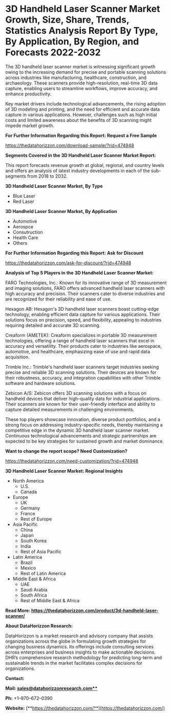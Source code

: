 ﻿# **3D Handheld Laser Scanner Market Growth, Size, Share, Trends, Statistics Analysis Report By Type, By Application, By Region, and Forecasts 2022-2032**

The 3D handheld laser scanner market is witnessing significant growth owing to the increasing demand for precise and portable scanning solutions across industries like manufacturing, healthcare, construction, and archaeology. These scanners provide high-resolution, real-time 3D data capture, enabling users to streamline workflows, improve accuracy, and enhance productivity.

Key market drivers include technological advancements, the rising adoption of 3D modeling and printing, and the need for efficient and accurate data capture in various applications. However, challenges such as high initial costs and limited awareness about the benefits of 3D scanning might impede market growth.

**For Further Information Regarding this Report: Request a Free Sample**

<https://thedatahorizzon.com/download-sample/?rid=474948>

**Segments Covered in the 3D Handheld Laser Scanner Market Report:**

This report forecasts revenue growth at global, regional, and country levels and offers an analysis of latest industry developments in each of the sub-segments from 2018 to 2032.

**3D Handheld Laser Scanner Market, By Type**

- Blue Laser
- Red Laser

**3D Handheld Laser Scanner Market, By Application**

- Automotive
- Aerospce
- Consutruction
- Health Care
- Others

**For Further Information Regarding this Report: Ask for Discount**

<https://thedatahorizzon.com/ask-for-discount/?rid=474948>

**Analysis of Top 5 Players in the 3D Handheld Laser Scanner Market:**

FARO Technologies, Inc.: Known for its innovative range of 3D measurement and imaging solutions, FARO offers advanced handheld laser scanners with high accuracy and precision. Their scanners cater to diverse industries and are recognized for their reliability and ease of use.

Hexagon AB: Hexagon's 3D handheld laser scanners boast cutting-edge technology, enabling efficient data capture for various applications. Their solutions focus on precision, speed, and flexibility, appealing to industries requiring detailed and accurate 3D scanning.

Creaform (AMETEK): Creaform specializes in portable 3D measurement technologies, offering a range of handheld laser scanners that excel in accuracy and versatility. Their products cater to industries like aerospace, automotive, and healthcare, emphasizing ease of use and rapid data acquisition.

Trimble Inc.: Trimble's handheld laser scanners target industries seeking precise and reliable 3D scanning solutions. Their devices are known for their robustness, accuracy, and integration capabilities with other Trimble software and hardware solutions.

Zebicon A/S: Zebicon offers 3D scanning solutions with a focus on handheld devices that deliver high-quality data for industrial applications. Their scanners are known for their user-friendly interface and ability to capture detailed measurements in challenging environments.

These top players showcase innovation, diverse product portfolios, and a strong focus on addressing industry-specific needs, thereby maintaining a competitive edge in the dynamic 3D handheld laser scanner market. Continuous technological advancements and strategic partnerships are expected to be key strategies for sustained growth and market dominance.

**Want to change the report scope? Need Customization?**

<https://thedatahorizzon.com/need-customization/?rid=474948>

**3D Handheld Laser Scanner Market: Regional Insights**

- North America
  - U.S.
  - Canada
- Europe
  - UK
  - Germany
  - France
  - Rest of Europe
- Asia Pacific
  - China
  - Japan
  - South Korea
  - India
  - Rest of Asia Pacific
- Latin America
  - Brazil
  - Mexico
  - Rest of Latin America
- Middle East & Africa
  - UAE
  - Saudi Arabia
  - South Africa
  - Rest of Middle East & Africa

**Read More: https://thedatahorizzon.com/product/3d-handheld-laser-scanner/**

**About DataHorizzon Research:**

DataHorizzon is a market research and advisory company that assists organizations across the globe in formulating growth strategies for changing business dynamics. Its offerings include consulting services across enterprises and business insights to make actionable decisions. DHR’s comprehensive research methodology for predicting long-term and sustainable trends in the market facilitates complex decisions for organizations.

**Contact:**

**Mail: [sales@datahorizzonresearch.com**](mailto:sales@datahorizzonresearch.com)**

**Ph:** +1–970–672–0390

**Website:** [**https://thedatahorizzon.com/**](https://thedatahorizzon.com/)

